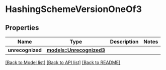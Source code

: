 # HashingSchemeVersionOneOf3

## Properties

Name | Type | Description | Notes
------------ | ------------- | ------------- | -------------
**unrecognized** | [**models::Unrecognized3**](Unrecognized3.md) |  | 

[[Back to Model list]](../README.md#documentation-for-models) [[Back to API list]](../README.md#documentation-for-api-endpoints) [[Back to README]](../README.md)


